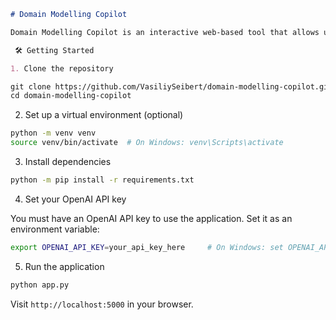 ```markdown
# Domain Modelling Copilot

Domain Modelling Copilot is an interactive web-based tool that allows users to describe scenarios in natural language and automatically generate domain models and UML diagrams using AI. It helps streamline the domain modeling process by bridging the gap between narrative and visual design.

 🛠️ Getting Started

1. Clone the repository

git clone https://github.com/VasiliySeibert/domain-modelling-copilot.git
cd domain-modelling-copilot
```

2. Set up a virtual environment (optional)

```bash
python -m venv venv
source venv/bin/activate  # On Windows: venv\Scripts\activate
```

3. Install dependencies

```bash
python -m pip install -r requirements.txt
```

4. Set your OpenAI API key

You must have an OpenAI API key to use the application. Set it as an environment variable:

```bash
export OPENAI_API_KEY=your_api_key_here     # On Windows: set OPENAI_API_KEY=your_api_key_here
```

5. Run the application

```bash
python app.py
```

Visit `http://localhost:5000` in your browser.
```
